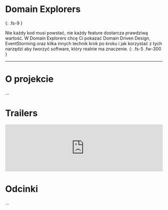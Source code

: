 # Domain Explorers
{: .fs-9 }

Nie każdy kod musi powstać, nie każdy feature dostarcza prawdziwą wartość. W Domain Explorers chcę Ci pokazać Domain Driven Design, EventStorming oraz kilka innych technik krok po kroku i jak korzystać z tych narzędzi aby tworzyć software, który realnie ma znaczenie.
{: .fs-5 .fw-300 }

---

# O projekcie

...

# Trailers

<iframe width="100%" height="" src="https://www.youtube.com/embed/ae2eSW3BiXI" frameborder="0" allow="accelerometer; autoplay; clipboard-write; encrypted-media; gyroscope; picture-in-picture" allowfullscreen></iframe>

# Odcinki

...
